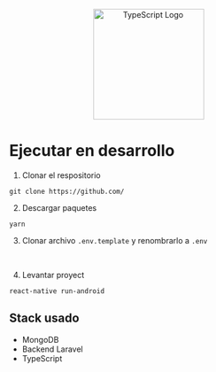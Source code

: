 <p align="center">
  <a href="https://www.typescriptlang.org/" target="blank"><img src="https://upload.wikimedia.org/wikipedia/commons/4/4c/Typescript_logo_2020.svg" width="200" alt="TypeScript Logo" /></a>
</p>



# Ejecutar en desarrollo

1. Clonar el respositorio
```
git clone https://github.com/ 
```

2. Descargar paquetes
```
yarn 
```

3. Clonar archivo ```.env.template``` y renombrarlo a ```.env``` 
<br/>

4. Levantar proyect 
```
react-native run-android
```



## Stack usado
* MongoDB
* Backend Laravel
* TypeScript